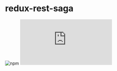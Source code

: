 # redux-rest-saga
![npm](https://img.shields.io/npm/v/redux-rest-saga)
![GitHub file size in bytes](https://img.shields.io/github/size/lbenamer/redux-rest-saga/src/index.js)
